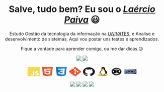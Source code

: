 <div>
  <h1 align="center">Salve, tudo bem? Eu sou o <a href="https://www.linkedin.com/in/olaerciopaiva/"><i>Laércio Paiva</i></a> 😃️</h1>
  <p align="center">Estudo Gestão da tecnologia da informação na <a href="www.univates.br/"><i>UNIVATES</i></a>, e Analise e desenvolvimento de sistemas, Aqui vou postar uns testes e aprendizados.
  <p align="center">Fique a vontade para aprender comigo, ou me dar dicas.😉️</h2>
</div>
<div align="center">
  <a href="https://github.com/olaerciopaiva">
    <img height="150em" src="https://github-readme-stats.vercel.app/api?username=olaerciopaiva&count_private=true&include_all_commits=true&show_icons=true&theme=dracula&hide_border=false&show_owner=true"/>
    <img height="150em" src="https://github-readme-stats.vercel.app/api/top-langs/?username=olaerciopaiva&theme=dracula&hide_border=false&&layout=compact"/>
  </a>
</div>

<div align="center" valign="top"><br>
  <img align="center" alt="Js" height="30" width="40" src="https://raw.githubusercontent.com/devicons/devicon/master/icons/javascript/javascript-plain.svg">
  <img align="center" alt="HTML" height="30" width="40" src="https://raw.githubusercontent.com/devicons/devicon/master/icons/html5/html5-original.svg">
  <img align="center" alt="CSS" height="30" width="40" src="https://raw.githubusercontent.com/devicons/devicon/master/icons/css3/css3-original.svg">
  <img align="center" alt="git" height="30" width="40" src="https://raw.githubusercontent.com/devicons/devicon/master/icons/git/git-original.svg">
  <img align="center" alt="github" height="30" width="40" src="https://raw.githubusercontent.com/devicons/devicon/master/icons/github/github-original.svg">
  <img align="center" alt="linux" height="30" width="40" src="https://raw.githubusercontent.com/devicons/devicon/master/icons/linux/linux-original.svg">
  <img align="center" alt="rust" height="30" width="40" src="https://raw.githubusercontent.com/devicons/devicon/master/icons/rust/rust-plain.svg">
  <img align="center" alt="rust" height="30" width="40" src="https://raw.githubusercontent.com/devicons/devicon/master/icons/php/php-original.svg">


</div><br>

<div align="center">
  <a href="https://www.instagram.com/olaerciopaiva/" target="_blank"><img src="https://img.shields.io/badge/-Instagram-%23E4405F?style=for-the-badge&logo=instagram&logoColor=white" target="_blank"></a>
  <a href="https://www.facebook.com/LAERC10" target="_blank"><img src="https://img.shields.io/badge/Facebook-1877F2?style=for-the-badge&logo=facebook&logoColor=white" target="_blank"></a>
  <a href="https://www.linkedin.com/in/olaerciopaiva/" target="_blank"><img src="https://img.shields.io/badge/-LinkedIn-%230077B5?style=for-the-badge&logo=linkedin&logoColor=white" target="_blank"></a> 
  <a href="mailto:olaerciopaiva@gmail.com"><img src="https://img.shields.io/badge/-Gmail-%23333?style=for-the-badge&logo=gmail&logoColor=white" target="_blank"></a>
</div>


